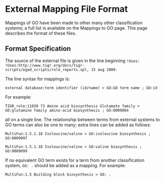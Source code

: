 # External Mapping File Format

Mappings of GO have been made to other many other classification systems; a full list is available on the Mappings to GO page. This page describes the format of these files.
## Format Specification

The source of the external file is given in the line beginning `!Uses:` `!Uses:http://www.tigr.org/docs/tigr-scripts/egad_scripts/role_reports.spl, 15 aug 2000.`

The line syntax for mappings is:

`external database:term identifier (id/name) > GO:GO term name ; GO:id`

For example:

`TIGR_role:11030 73 Amino acid biosynthesis Glutamate family > GO:glutamine family amino-acid biosynthesis ; GO:0009084`

all on a single line. The relationship between terms from external systems to GO terms can also be one to many; extra lines can be added as follows:

`MultiFun:1.5.1.18 Isoleucine/valine > GO:isoleucine biosynthesis ; GO:0009097`

`MultiFun:1.5.1.18 Isoleucine/valine > GO:valine biosynthesis ; GO:0009099`

If no equivalent GO term exists for a term from another classification system, `GO: .` should be added as a mapping. For example:

`MultiFun:1.5 Building block biosynthesis > GO: .`

